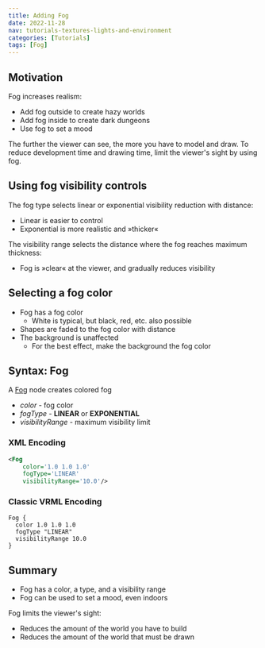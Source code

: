 ```yaml
---
title: Adding Fog
date: 2022-11-28
nav: tutorials-textures-lights-and-environment
categories: [Tutorials]
tags: [Fog]
---
```

## Motivation

Fog increases realism:

- Add fog outside to create hazy worlds
- Add fog inside to create dark dungeons
- Use fog to set a mood

The further the viewer can see, the more you have to model and draw. To reduce development time and drawing time, limit the viewer's sight by using fog.

## Using fog visibility controls

The fog type selects linear or exponential visibility reduction with distance:

- Linear is easier to control
- Exponential is more realistic and »thicker«

The visibility range selects the distance where the fog reaches maximum thickness:

- Fog is »clear« at the viewer, and gradually reduces visibility

## Selecting a fog color

- Fog has a fog color
  - White is typical, but black, red, etc. also possible
- Shapes are faded to the fog color with distance
- The background is unaffected
  - For the best effect, make the background the fog color

## Syntax: Fog

A [Fog](/x_ite/components/environmentaleffects/fog/) node creates colored fog

- *color* - fog color
- *fogType* - **LINEAR** or **EXPONENTIAL**
- *visibilityRange* - maximum visibility limit

### XML Encoding

```xml
<Fog
    color='1.0 1.0 1.0'
    fogType='LINEAR'
    visibilityRange='10.0'/>
```

### Classic VRML Encoding

```vrml
Fog {
  color 1.0 1.0 1.0
  fogType "LINEAR"
  visibilityRange 10.0
}
```

## Summary

- Fog has a color, a type, and a visibility range
- Fog can be used to set a mood, even indoors

Fog limits the viewer's sight:

- Reduces the amount of the world you have to build
- Reduces the amount of the world that must be drawn
